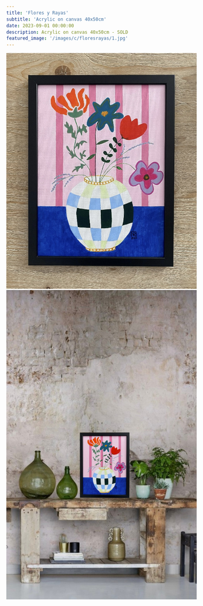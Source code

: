 ```yaml
---
title: 'Flores y Rayas'
subtitle: 'Acrylic on canvas 40x50cm'
date: 2023-09-01 00:00:00
description: Acrylic on canvas 40x50cm - SOLD
featured_image: '/images/c/floresrayas/1.jpg'
---
```


<div class="gallery" data-columns="1">
	<img src="/images/c/floresrayas/1.jpg">
	<img src="/images/c/floresrayas/2.jpg">
</div>

